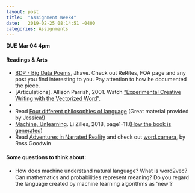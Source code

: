 ```yaml
---
layout: post
title:  "Assignment Week4"
date:   2019-02-25 08:14:51 -0400
categories: Assignments
---
```

**DUE Mar 04 4pm**

#### Readings & Arts
* [BDP - Big Data Poems](http://bdp.glia.ca/), Jhave. Check out ReRites, FQA page and any post you find interesting to you. Pay attention to how he documented the piece.
* [Articulations]. Allison Parrish, 2001. Watch [“Experimental Creative Writing with the Vectorized Word”](https://www.youtube.com/watch?v=L3D0JEA1Jdc&feature=youtu.be&t=34m51s).
*
* Read [Four different philosophies of language](https://go.technologyreview.com/the-quest-to-teach-ai-human-language?ecid=ACsprvtGJTX6Ye_Kvli26tT4UuiksKJigNkpsevZL54r5EH1VIllnTKw4o-hQxv-BSVTCLLJfjYA&utm_campaign=the_algorithm.unpaid.engagement&utm_source=hs_email&utm_medium=email&utm_content=69958330&_hsenc=p2ANqtz-8rY_d27buNQK8o03b42jdB-OHoddh6LaqMaMTF2YIk-aoGWCdgFj_TjZY-9iQ90DGtgo_Jz4Ptd3FL7Kn0xVkSF4ufSg&_hsmi=69958330) (Great material provided by Jessica!)
* [Machine, Unlearning](https://books.google.ca/books/about/Machine_Unlearning.html?id=IixhDwAAQBAJ&printsec=frontcover&source=kp_read_button&redir_esc=y#v=onepage&q&f=false). Li Zilles, 2018, page1-11.([How the book is generated](http://counterpathpress.org/machine-unlearning-li-zilles))
* Read [Adventures in Narrated Reality](https://medium.com/artists-and-machine-intelligence/adventures-in-narrated-reality-6516ff395ba3) and check out [word.camera](https://word.camera/), by Ross Goodwin

#### Some questions to think about:
* How does machine understand natural language? What is word2vec? Can mathematics and probabilities represent meaning? Do you regard the language created by machine learning algorithms as 'new'?
